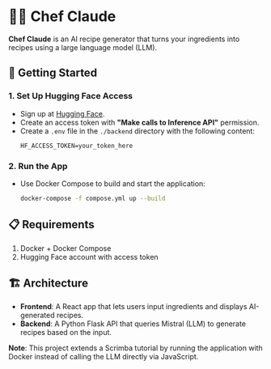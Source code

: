 # 👨‍🍳 Chef Claude

**Chef Claude** is an AI recipe generator that turns your ingredients into recipes using a large language model (LLM).

## 🚀 Getting Started

### 1. Set Up Hugging Face Access
- Sign up at [Hugging Face](https://huggingface.co).
- Create an access token with **"Make calls to Inference API"** permission.
- Create a `.env` file in the `./backend` directory with the following content:
    ```env
    HF_ACCESS_TOKEN=your_token_here
    ```
### 2. Run the App
- Use Docker Compose to build and start the application:
    ```bash
    docker-compose -f compose.yml up --build
    ```

## 📋 Requirements
1. Docker + Docker Compose
2. Hugging Face account with access token


## 🏗️ Architecture

- **Frontend**: A React app that lets users input ingredients and displays AI-generated recipes.
- **Backend**: A Python Flask API that queries Mistral (LLM) to generate recipes based on the input.

**Note**: This project extends a Scrimba tutorial by running the application with Docker instead of calling the LLM directly via JavaScript.
